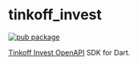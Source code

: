 # tinkoff_invest

[![pub package](https://img.shields.io/pub/v/tinkoff_invest)](https://pub.dev/packages/tinkoff_invest)

[Tinkoff Invest OpenAPI](https://github.com/TinkoffCreditSystems/invest-openapi) SDK for Dart.